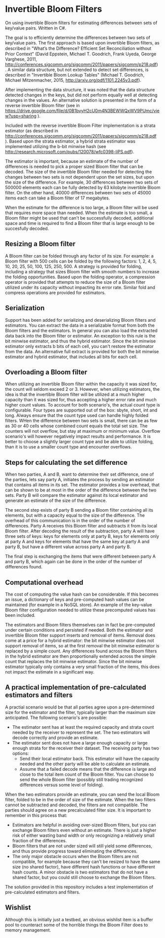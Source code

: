 # Invertible Bloom Filters
On using invertible Bloom filters for estimating differences between sets of key/value pairs. Written in C#.

The goal is to efficiently determine the differences between two sets of key/value pairs. The first approach is based upon invertible Bloom filters, as described in "What’s the Difference? Efﬁcient Set Reconciliation without Prior Context" (David Eppstein, Michael T. Goodrich, Frank Uyeda, George Varghese, 2011, http://conferences.sigcomm.org/sigcomm/2011/papers/sigcomm/p218.pdf) . A similar data structure, but not extended to detect set differences, is described in "Invertible Bloom Lookup Tables" (Michael T. Goodrich, Michael Mitzenmacher, 2015, http://arxiv.org/pdf/1101.2245v3.pdf). 

After implementing the data structure, it was noted that the data structure detected changes in the keys, but did not perform equally well at detecting changes in the values. An alternative solution is presented in the form of a reverse invertible Bloom filter (see in https://drive.google.com/file/d/0B1bvyH2cU0m4N3BEWWQxWV9PUmc/view?usp=sharing ).

Included with the reverse invertible Bloom Filter implementation is a strata estimator (as described in http://conferences.sigcomm.org/sigcomm/2011/papers/sigcomm/p218.pdf ). Based upon the strata estimator, a hybrid strata estimator was implemented utilizing the b-bit minwise hash (see http://research.microsoft.com/pubs/120078/wfc0398-liPS.pdf). 

The estimator is important, because an estimate of the number of differences is needed to pick a proper sized Bloom filter that can be decoded. The size of the invertible Bloom filter needed for detecting the changes between two sets is not dependent upon the set sizes, but upon the size of the difference.  For example, 30 differences between two sets of 500000 elements each can be fully detected by 63 kilobyte invertible Bloom filter. On the other hand, 40000 differences between two sets of 45000 items each can take a Bloom filter of 17 megabytes. 

When the estimate for the difference is too large, a Bloom filter will be used that requires more space than needed. When the estimate is too small, a Bloom filter might be used that can't be successfully decoded, additional space and time is required to find a Bloom filter that is large enough to be succesfully decoded.

## Resizing a Bloom filter

A Bloom filter can be folded through any factor of its size. For example: a Bloom filter with 500 cells can be folded by the following factors: 1, 2, 4, 5, 10, 20, 25, 50, 100, 125, 250, 500. A strategy is provided for folding, including a strategy that sizes Bloom filter with smooth numbers to increase the folding opportunities. Based upon the folding operator, a compression operator is provided that attempts to reduce the size of a Bloom filter utilized under its capacity without impacting its error rate. Similar fold and compress operations are provided for estimators.

## Serialization

Support has been added for serializing and deserializing Bloom filters and estimators. You can extract the data in a serializable format from both the Bloom filters and the estimators. In general you can also load the extracted data back into the Bloom filter or estimator. An exception to this rule is the bit minwise estimator, and thus the hybrid estimator. Since the bit minwise estimator only extracts b bits of each cell, you can't restore the estimator from the data. An alternative full extract is provided for both the bit minwise estimator and hybrid estimator, that includes all bits for each cell.

## Overloading a Bloom filter

When utilizing an invertible Bloom filter within the capacity it was sized for, the count will seldom exceed 2 or 3. However, when utilizing estimators, the idea is that the invertible Bloom filter will be utilized at a much higher capacity than it was sized for, thus accepting a higher error rate and much higher count values. To account for both scenario's, the actual count type is configurable. Four types are supported out of the box: sbyte, short, int and long. Always ensure that the count type used can handle highly folded filters. WHen the difference between two sets is small, there can be as few as 30 or 40 cells whose combined count equals the total set size. The counters will not overflow, but stay at maximum or minimum value. Overflow scenario's will however negatively impact results and performance. It is better to choose a slightly larger count type and be able to utilize folding, than it is to use a smaller count type and encounter overflows.

## Steps for calculating the set difference

When two parties, A and B, want to determine their set difference, one of the parties, lets say party A, initiates the process by sending an estimator that contains all items in its set. The estimator provides a low overhead, that can be shown to be at most in the order of the difference between the two sets. Party B will compare the estimator against its local estimator and generate an estimate of the size of the difference. 

The second step exists of party B sending a Bloom filter containing all its elements, but with a capacity equal to the size of the difference. The overhead of this communication is in the order of the number of differences. Party A receives this Bloom filter and subtracts it from its local Bloom filter. After decoding the result of the subtraction, party A will have three sets of keys: keys for elements only at party B, keys for elements only at party A and keys for elements that have the same key at party A and party B, but have a different value across party A and party B. 

The final step is exchanging the items that were different between party A and party B, which again can be done in the order of the number of differences found.

## Computational overhead
The cost of computing the value hash can be considerable. If this becomes an issue, a dictionary of keys and pre-computed hash values can be maintained (for example in a NoSQL store). An example of the key-value Bloom filter configuration needed to utilize these precomputed values has been included.

The estimators and Bloom filters themselves can in fact be pre-computed under certain conditions and persisted if needed. Both the estimator and invertible Bloom filter support inserts and removal of items. Removal does come at a price for a hybrid estimator: the bit minwise estimator does not support removal of items, so at the first removal the bit minwise estimator is replaced by a simple count. Any differences found across the Bloom filters in the hybrid estimator are then proportionally extended across the simple count that replaces the bit minwise estimator. Since the bit minwise estimator typically only contains a very small fraction of the items, this does not impact the estimate in a significant way.

## A practical implementation of pre-calculated estimators and filters

A practial scenario would be that all parties agree upon a pre-determined size for the estimator and the filter, typically larger than the maximum size anticipated. The following scenario's are possible:
- The estimator sent has at least the required capacity and strata count needed by the receiver to represent the set. The two estimators will decode correctly and provide an estimate.
- The estimator sent does not have a large enough capacity or large enough strata for the receiver their dataset. The receiving party has two options:
    - Send their local estimator back. This estimator will have the capacity needed and the other party will be able to calculate an estimate.
    - Assume that a failed decode means that the difference is large and close to the total item count of the Bloom filter. You can choose to send the whole Bloom filter (possibly still trading recognized differences versus some level of folding).

When the two estimators provide an estimate, you can send the local Bloom filter, folded to be in the order of size of the estimate. When the two filters cannot be subtracted and decoded, the filters are not compatible. The parties should agree on a new precalculated filter size. It is important to remember in this process that:
- Estimators are helpful in avoiding over-sized Bloom filters, but you can exchange Bloom filters even without an estimate. There is just a higher risk of either wasting band width or only recognizing a relatively small fraction of the differences.
- Bloom filters that are not under sized will still yield some differences, and thus provide progress toward eliminating the differences.
- The only major obstacle occurs when the Bloom filters are not compatible, for example because they can't be resized to have the same size (no shared factor), have different hash functions or have different hash counts. A minor obstacle is two estimators that do not have a shared factor, but you could still choose to exchange the Bloom filters.

The solution provided in this repository includes a test implementation of pre-calculated estimators and filters.

## Wishlist
Although this is initially just a testbed, an obvious wishlist item is a buffer pool to counteract some of the horrible things the Bloom Filter does to memory management.

